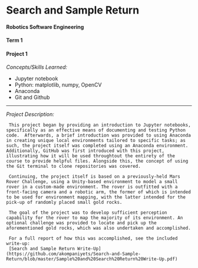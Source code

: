 # Search and Sample Return #
#### Robotics Software Engineering ####
#### Term 1 ####
#### Project 1 ####

_Concepts/Skills Learned:_
  * Jupyter notebook
  * Python: matplotlib, numpy, OpenCV
  * Anaconda
  * Git and Github

---

_Project Description:_

     This project began by providing an introduction to Jupyter notebooks, specifically as an effective means of documenting and testing Python code.  Afterwards, a brief introduction was provided to using Anaconda in creating unique local environments tailored to specific tasks; as such, the project itself was completed using an Anaconda environment. Additionally, GitHub was first introduced with this project, illustrating how it will be used throughtout the entirety of the course to provide helpful files. Alongside this, the concept of using the Git terminal to clone repositories was covered.
     
     Continuing, the project itself is based on a previously-held Mars Rover Challenge, using a Unity-based environment to model a small rover in a custom-made environment. The rover is outfitted with a front-facing camera and a robotic arm, the former of which is intended to be used for environment mapping, with the latter intended for the pick-up of randomly placed small gold rocks.
     
     The goal of the project was to develop sufficient perception capability for the rover to map the majority of its environment. An optional challenge was provided to locate and pick up the aforementioned gold rocks, which was also undertaken and accomplished.
     
     For a full report of how this was accomplished, see the included write-up: 
     [Search and Sample Return Write-Up](https://github.com/akompaniyets/Search-and-Sample-Return/blob/master/Sample%20and%20Search%20Return%20Write-Up.pdf)


